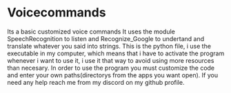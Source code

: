 # Voicecommands
Its a basic customized voice commands
It uses the module SpeechRecognition to listen and Recognize_Google to undertand and translate whatever you said into strings.
This is the python file, i use the executable in my computer, which means that i have to activate the program whenever i want to use it, i use it that way to avoid using more resources than necesary.
In order to use the program you must customize the code and enter your own paths(directorys from the apps you want open).
If you need any help reach me from my discord on my github profile.
